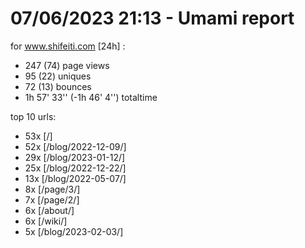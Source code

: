 # 07/06/2023 21:13 - Umami report
for www.shifeiti.com [24h] :

 - 247 (74) page views
 - 95 (22) uniques
 - 72 (13) bounces
 - 1h 57' 33'' (-1h 46' 4'') totaltime


top 10 urls:
 - 53x [/]
 - 52x [/blog/2022-12-09/]
 - 29x [/blog/2023-01-12/]
 - 25x [/blog/2022-12-22/]
 - 13x [/blog/2022-05-07/]
 - 8x [/page/3/]
 - 7x [/page/2/]
 - 6x [/about/]
 - 6x [/wiki/]
 - 5x [/blog/2023-02-03/]



